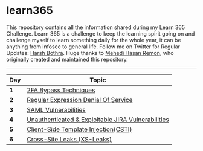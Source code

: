 # learn365

This repository contains all the information shared during my Learn 365 Challenge. Learn 365 is a challenge to keep the learning spirit going on and challenge myself to learn something daily for the whole year, it can be anything from infosec to general life. Follow me on Twitter for Regular Updates: [Harsh Bothra](https://twitter.com/harshbothra_). Huge thanks to [Mehedi Hasan Remon](https://twitter.com/remonsec), who originally created and maintained this repository. 
___


Day | Topic
--- | ---
**1** |  [2FA Bypass Techniques](/day1.md)
**2** | [Regular Expression Denial Of Service](/day2.md)
**3** | [SAML Vulnerabilities](/day3.md)
**4** | [Unauthenticated & Exploitable JIRA Vulnerabilities ](/day4.md)
**5** | [Client-Side Template Injection(CSTI)](/day5.md)
**6** | [Cross-Site Leaks (XS-Leaks)](/day6.md)
